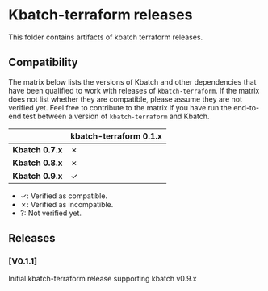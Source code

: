 # Kbatch-terraform releases

This folder contains artifacts of kbatch terraform releases.

## Compatibility

The matrix below lists the versions of Kbatch and other dependencies that have been qualified to work with releases of `kbatch-terraform`. If the matrix does not list whether they are compatible, please assume they are not verified yet. Feel free to contribute to the matrix if you have run the end-to-end test between a version of `kbatch-terraform` and Kbatch. 

|  | **kbatch-terraform 0.1.x**| 
|-----------------|----------------------|
| **Kbatch 0.7.x**      |          ✗           |
| **Kbatch 0.8.x**      |          ✗           |
| **Kbatch 0.9.x**      |          ✓          |

- ✓: Verified as compatible.
- ✗: Verified as incompatible.
- ?: Not verified yet.

## Releases

### [V0.1.1]

Initial kbatch-terraform release supporting kbatch v0.9.x



